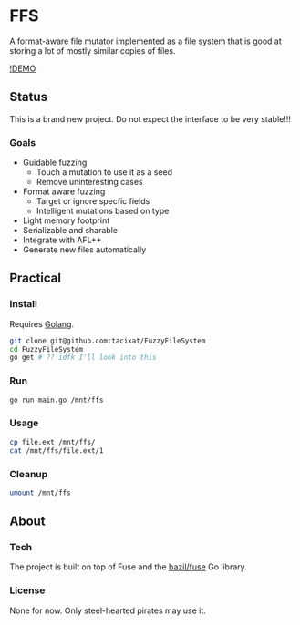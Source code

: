 # FFS

A format-aware file mutator implemented as a file system that is good at storing a lot of mostly similar copies of files.

[!DEMO](demo.gif)

## Status

This is a brand new project. Do not expect the interface to be very stable!!!

### Goals

* Guidable fuzzing
  - Touch a mutation to use it as a seed
  - Remove uninteresting cases
* Format aware fuzzing
  - Target or ignore specfic fields
  - Intelligent mutations based on type
* Light memory footprint
* Serializable and sharable
* Integrate with AFL++
* Generate new files automatically

## Practical

### Install

Requires [Golang](https://golang.org/dl/).

```bash
git clone git@github.com:tacixat/FuzzyFileSystem
cd FuzzyFileSystem
go get # ?? idfk I'll look into this
```

### Run

```bash
go run main.go /mnt/ffs
```

### Usage

```bash
cp file.ext /mnt/ffs/
cat /mnt/ffs/file.ext/1
```

### Cleanup

```bash
umount /mnt/ffs
```

## About

### Tech

The project is built on top of Fuse and the [bazil/fuse](https://github.com/bazil/fuse) Go library.

### License

None for now. Only steel-hearted pirates may use it.